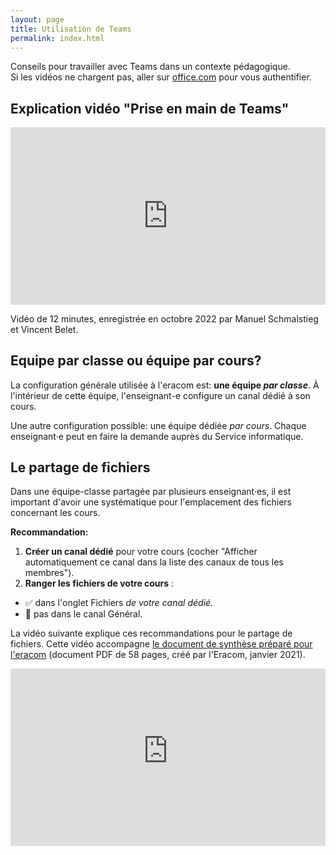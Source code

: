 ```yaml
---
layout: page
title: Utilisation de Teams
permalink: index.html
---
```


Conseils pour travailler avec Teams dans un contexte pédagogique.  
Si les vidéos ne chargent pas, aller sur [office.com](https://office.com) pour vous authentifier.

## Explication vidéo "Prise en main de Teams"

<iframe title="vimeo-player" src="https://player.vimeo.com/video/858681827?h=2363e3065e" width="100%" style="aspect-ratio:16/9" frameborder="0"    allowfullscreen></iframe>

Vidéo de 12 minutes, enregistrée en octobre 2022 par Manuel Schmalstieg et Vincent Belet.

## Equipe par classe ou équipe par cours?

La configuration générale utilisée à l'eracom est: **une équipe *par classe***. À l'intérieur de cette équipe, l'enseignant-e configure un canal dédié à son cours.

Une autre configuration possible: une équipe dédiée *par cours*. Chaque enseignant·e peut en faire la demande auprès du Service informatique.

## Le partage de fichiers

Dans une équipe-classe partagée par plusieurs enseignant·es, il est important d'avoir une systématique pour l'emplacement des fichiers concernant les cours.

**Recommandation:**

1. **Créer un canal dédié** pour votre cours (cocher "Afficher automatiquement ce canal dans la liste des canaux de tous les membres").
2. **Ranger les fichiers de votre cours** :
  - ✅ dans l'onglet Fichiers *de votre canal dédié*.
  - 🚫 pas dans le canal Général.

La vidéo suivante explique ces recommandations pour le partage de fichiers. Cette vidéo accompagne [le document de synthèse préparé pour l'eracom](pdf/O365_Enseignant_ERACOM_v2.pdf) (document PDF de 58 pages, créé par l'Eracom, janvier 2021).

<iframe width="100%" style="aspect-ratio:16/9" src="https://www.youtube-nocookie.com/embed/CHz-817BKFc" title="YouTube video player" frameborder="0" allow="accelerometer; autoplay; clipboard-write; encrypted-media; gyroscope; picture-in-picture" allowfullscreen></iframe>


